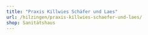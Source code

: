 ```yaml
---
title: "Praxis Killwies Schäfer und Laes"
url: /hilzingen/praxis-killwies-schaefer-und-laes/
shop: Sanitätshaus
---
```

